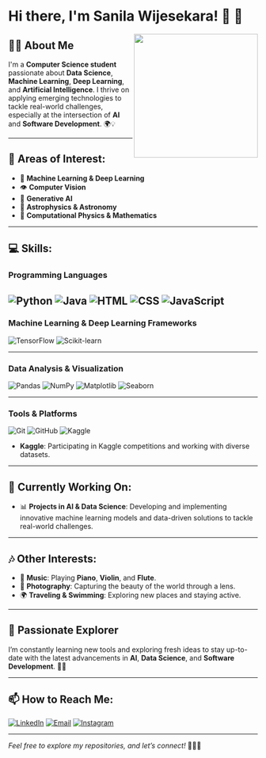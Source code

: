 # Hi there, I'm **Sanila Wijesekara**! 👋 🚀

<img align="right" src="https://media.giphy.com/media/L8K62iTDkzGX6/giphy.gif" width="250">

## 👨‍💻 About Me
I'm a **Computer Science student** passionate about **Data Science**, **Machine Learning**, **Deep Learning**, and **Artificial Intelligence**. I thrive on applying emerging technologies to tackle real-world challenges, especially at the intersection of **AI** and **Software Development**. 🌍💡

---

## 🔭 Areas of Interest:
- 🤖 **Machine Learning & Deep Learning**
- 👁️ **Computer Vision**
- 🎨 **Generative AI**
- 🌌 **Astrophysics & Astronomy** 
- 🧮 **Computational Physics & Mathematics**

---

## 💻 Skills:

### **Programming Languages**
![Python](https://img.shields.io/badge/Python-3776AB?style=for-the-badge&logo=python&logoColor=white)
![Java](https://img.shields.io/badge/Java-007396?style=for-the-badge&logo=java&logoColor=white)
![HTML](https://img.shields.io/badge/HTML-E34F26?style=for-the-badge&logo=html5&logoColor=white)
![CSS](https://img.shields.io/badge/CSS-1572B6?style=for-the-badge&logo=css3&logoColor=white)
![JavaScript](https://img.shields.io/badge/JavaScript-F7DF1E?style=for-the-badge&logo=javascript&logoColor=white)
---

### **Machine Learning & Deep Learning Frameworks**
![TensorFlow](https://img.shields.io/badge/TensorFlow-FF6F00?style=for-the-badge&logo=tensorflow&logoColor=white)
![Scikit-learn](https://img.shields.io/badge/Scikit--learn-F7931E?style=for-the-badge&logo=scikit-learn&logoColor=white)

---

### **Data Analysis & Visualization**
![Pandas](https://img.shields.io/badge/Pandas-150458?style=for-the-badge&logo=pandas&logoColor=white)
![NumPy](https://img.shields.io/badge/NumPy-013243?style=for-the-badge&logo=numpy&logoColor=white)
![Matplotlib](https://img.shields.io/badge/Matplotlib-11557C?style=for-the-badge&logo=matplotlib&logoColor=white)
![Seaborn](https://img.shields.io/badge/Seaborn-9AABAD?style=for-the-badge&logo=python&logoColor=white)

---

### **Tools & Platforms**
![Git](https://img.shields.io/badge/Git-F05032?style=for-the-badge&logo=git&logoColor=white)
![GitHub](https://img.shields.io/badge/GitHub-181717?style=for-the-badge&logo=github&logoColor=white)
![Kaggle](https://img.shields.io/badge/Kaggle-20BEFF?style=for-the-badge&logo=kaggle&logoColor=white)
- **Kaggle**: Participating in Kaggle competitions and working with diverse datasets.
---

## 🧠 Currently Working On:
- 📊 **Projects in AI & Data Science**: Developing and implementing innovative machine learning models and data-driven solutions to tackle real-world challenges.

---

## 🎶 Other Interests:
- 🎹 **Music**: Playing **Piano**, **Violin**, and **Flute**.
- 📸 **Photography**: Capturing the beauty of the world through a lens.
- 🌍 **Traveling & Swimming**: Exploring new places and staying active.

---

## 🌱 Passionate Explorer
I’m constantly learning new tools and exploring fresh ideas to stay up-to-date with the latest advancements in **AI**, **Data Science**, and **Software Development**. 🚀✨

---

## 📫 How to Reach Me:
[![LinkedIn](https://img.shields.io/badge/LinkedIn-0A66C2?style=for-the-badge&logo=linkedin&logoColor=white)](https://www.linkedin.com/in/sanila-wijesekara-b70118308)
[![Email](https://img.shields.io/badge/Email-D14836?style=for-the-badge&logo=gmail&logoColor=white)](mailto:sanilamethwan@gmail.com)
[![Instagram](https://img.shields.io/badge/Instagram-E4405F?style=for-the-badge&logo=instagram&logoColor=white)](https://www.instagram.com/sanila_wijesekara/)

---

*Feel free to explore my repositories, and let’s connect!* 🚀👨‍💻
